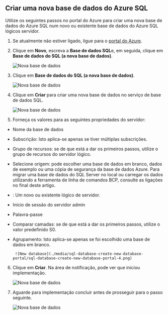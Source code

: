 
<!--
includes/sql-database-create-new-database-portal.md

Latest Freshness check:  2016-04-11 , carlrab.

As of circa 2016-04-11, the following topics might include this include:
articles/sql-database/sql-database-get-started-tutorial.md

-->
## <a name="create-a-new-azure-sql-database"></a>Criar uma nova base de dados do Azure SQL

Utilize os seguintes passos no portal do Azure para criar uma nova base de dados do Azure SQL num novo ou existente base de dados do Azure SQL lógicos servidor.

1. Se atualmente não estiver ligado, ligue para o [portal do Azure](http://portal.azure.com).
2. Clique em **Novo**, escreva a **Base de dados SQL**e, em seguida, clique em **Base de dados do SQL (a nova base de dados)**.

     ![Nova base de dados](./media/sql-database-create-new-database-portal/sql-database-create-new-database-portal-1.png)

3. Clique em **Base de dados do SQL (a nova base de dados)**.

     ![Nova base de dados](./media/sql-database-create-new-database-portal/sql-database-create-new-database-portal-2.png)

4. Clique em **Criar** para criar uma nova base de dados no serviço de base de dados SQL.

     ![Nova base de dados](./media/sql-database-create-new-database-portal/sql-database-create-new-database-portal-3.png)

5. Forneça os valores para as seguintes propriedades do servidor:

 - Nome da base de dados
 - Subscrição: Isto aplica-se apenas se tiver múltiplas subscrições.
 - Grupo de recursos: se de que está a dar os primeiros passos, utilize o grupo de recursos do servidor lógico.
 - Selecione origem: pode escolher uma base de dados em branco, dados de exemplo ou uma cópia de segurança da base de dados Azure. Para migrar uma base de dados do SQL Server no local ou carregar os dados utilizando a ferramenta de linha de comandos BCP, consulte as ligações no final deste artigo.
 - : Um novo ou existente lógico de servidor.
 - Início de sessão do servidor admin
 - Palavra-passe
 - Comparar camadas: se de que está a dar os primeiros passos, utilize o valor predefinido S0.
 - Agrupamento: Isto aplica-se apenas se foi escolhido uma base de dados em branco.

        ![New database](./media/sql-database-create-new-database-portal/sql-database-create-new-database-portal-4.png)

6.  Clique em **Criar**. Na área de notificação, pode ver que iniciou implementação.

     ![Nova base de dados](./media/sql-database-create-new-database-portal/sql-database-create-new-database-portal-5.png)

7. Aguarde para implementação concluir antes de prosseguir para o passo seguinte.

     ![Nova base de dados](./media/sql-database-create-new-database-portal/sql-database-create-new-database-portal-6.png)
